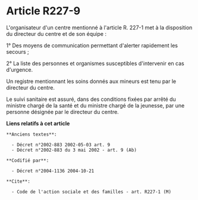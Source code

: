 # Article R227-9

L'organisateur d'un centre mentionné à l'article R. 227-1 met à la disposition du directeur du centre et de son équipe :

1° Des moyens de communication permettant d'alerter rapidement les secours ;

2° La liste des personnes et organismes susceptibles d'intervenir en cas d'urgence.

Un registre mentionnant les soins donnés aux mineurs est tenu par le directeur du centre.

Le suivi sanitaire est assuré, dans des conditions fixées par arrêté du ministre chargé de la santé et du ministre chargé de
la jeunesse, par une personne désignée par le directeur du centre.

**Liens relatifs à cet article**

	**Anciens textes**:

	  - Décret n°2002-883 2002-05-03 art. 9
	  - Décret n°2002-883 du 3 mai 2002 - art. 9 (Ab)

	**Codifié par**:

	  - Décret n°2004-1136 2004-10-21

	**Cite**:

	  - Code de l'action sociale et des familles - art. R227-1 (M)
